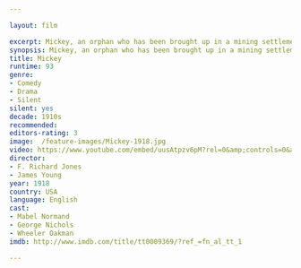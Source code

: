 ```yaml
---

layout: film

excerpt: Mickey, an orphan who has been brought up in a mining settlement, is sent to New York to live with her aunt.
synopsis: Mickey, an orphan who has been brought up in a mining settlement, is sent to New York to live with her aunt.
title: Mickey 
runtime: 93
genre: 
- Comedy
- Drama
- Silent
silent: yes
decade: 1910s
recommended: 
editors-rating: 3
image:  /feature-images/Mickey-1918.jpg 
video: https://www.youtube.com/embed/uusAtpzv6pM?rel=0&amp;controls=0&amp;showinfo=0
director:
- F. Richard Jones
- James Young 
year: 1918
country: USA
language: English 
cast:
- Mabel Normand
- George Nichols
- Wheeler Oakman
imdb: http://www.imdb.com/title/tt0009369/?ref_=fn_al_tt_1

---
```


